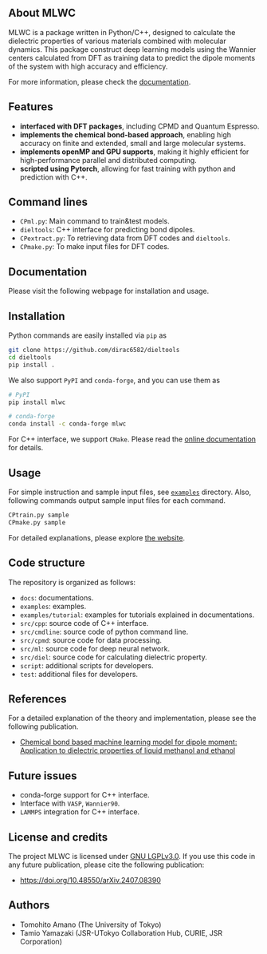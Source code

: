 
## About MLWC

MLWC is a package written in Python/C++, designed to calculate the dielectric properties of various materials combined with molecular dynamics. This package construct deep learning models using the Wannier centers calculated from DFT as training data to predict the dipole moments of the system with high accuracy and efficiency. 

For more information, please check the [documentation](https://toamano.github.io/MLWC/).

## Features

- **interfaced with DFT packages**, including CPMD and Quantum Espresso.
- **implements the chemical bond-based approach**, enabling high accuracy on finite and extended, small and large molecular systems.
- **implements openMP and GPU supports**, making it highly efficient for high-performance parallel and distributed computing.
- **scripted using Pytorch**, allowing for fast training with python and prediction with C++.


## Command lines

- `CPml.py`: Main command to train&test models. 
- `dieltools`: C++ interface for predicting bond dipoles.
- `CPextract.py`: To retrieving data from DFT codes and `dieltools`.
- `CPmake.py`: To make input files for DFT codes.


## Documentation

Please visit the following webpage for installation and usage.


## Installation

Python commands are easily installed via `pip` as 
```bash
git clone https://github.com/dirac6582/dieltools
cd dieltools
pip install .
```

We also support `PyPI` and `conda-forge`, and you can use them as

```bash
# PyPI
pip install mlwc

# conda-forge
conda install -c conda-forge mlwc
```


For C++ interface, we support `CMake`. Please read the [online documentation](https://toamano.github.io/MLWC/) for details.


## Usage

For simple instruction and sample input files, see [`examples`](`examples`) directory. Also, following commands output sample input files for each command.

```bash
CPtrain.py sample
CPmake.py sample
```

For detailed explanations, please explore [the website](https://toamano.github.io/MLWC/).


## Code structure

The repository is organized as follows:

- `docs`: documentations.
- `examples`: examples.
- `examples/tutorial`: examples for tutorials explained in documentations.
- `src/cpp`: source code of C++ interface.
- `src/cmdline`: source code of python command line.
- `src/cpmd`: source code for data processing.
- `src/ml`:   source code for deep neural network.
- `src/diel`: source code for calculating dielectric property.
- `script`: additional scripts for developers.
- `test`: additional files for developers.


## References

For a detailed explanation of the theory and implementation, please see the following publication.

- [Chemical bond based machine learning model for dipole moment: Application to dielectric properties of liquid methanol and ethanol](https://journals.aps.org/prb/abstract/10.1103/PhysRevB.110.165159)


## Future issues

- conda-forge support for C++ interface.
- Interface with `VASP`, `Wannier90`.
- `LAMMPS` integration for C++ interface.


## License and credits

The project MLWC is licensed under [GNU LGPLv3.0](./LICENSE). If you use this code in any future publication, please cite the following publication:

- https://doi.org/10.48550/arXiv.2407.08390


## Authors

- Tomohito Amano (The University of Tokyo)
- Tamio Yamazaki (JSR-UTokyo Collaboration Hub, CURIE, JSR Corporation)
